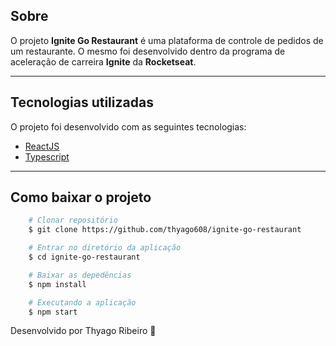 ## Sobre

O projeto **Ignite Go Restaurant** é uma plataforma de controle de pedidos de um restaurante. O mesmo foi desenvolvido dentro da programa de aceleração de carreira **Ignite** da **Rocketseat**. 

---

## Tecnologias utilizadas

O projeto foi desenvolvido com as seguintes tecnologias:

- [ReactJS](https://pt-br.reactjs.org/)
- [Typescript](https://www.typescriptlang.org/)

---

## Como baixar o projeto

```bash
    # Clonar repositório
    $ git clone https://github.com/thyago608/ignite-go-restaurant

    # Entrar no diretório da aplicação
    $ cd ignite-go-restaurant

    # Baixar as depedências
    $ npm install

    # Executando a aplicação
    $ npm start
```

Desenvolvido por Thyago Ribeiro 👋
